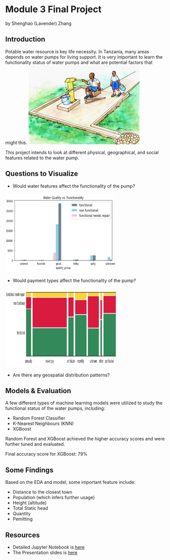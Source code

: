 
# Module 3 Final Project

by Shenghao (Lavender) Zhang

## Introduction

Potable water resource is key life necessity. In Tanzania, many areas depends on water pumps for living support. It is very important to learn the functionality status of water pumps and what are potential factors that might this. 
<img src = 'https://github.com/lavsz/Mod3_Tanzania_Pump_Functionality_Prediction/blob/master/Digital_Arts/Water_pump_with_seat_and_easy_access_(Tanzania)_(5600883227).jpg' width="350" height="250">

This project intends to look at different physical, geographical, and social features related to the water pump. 


## Questions to Visualize

- Would water features affect the functionality of the pump?
<img src = 'https://github.com/lavsz/Mod3_Tanzania_Pump_Functionality_Prediction/blob/master/Digital_Arts/Screen%20Shot%202021-04-15%20at%205.49.28%20PM.png' width="350" height="250">

- Would payment types affect the functionality of the pump?
<img src = 'https://github.com/lavsz/Mod3_Tanzania_Pump_Functionality_Prediction/blob/master/Digital_Arts/Screen%20Shot%202021-04-15%20at%205.42.19%20PM.png' width="350" height="250">

- Are there any geospatial distribution patterns?


## Models & Evaluation
A few different types of machine learning models were utilized to study the functional status of the water pumps, including:
- Random Forest Classifier
- K-Nearest Neighbours (KNN)
- XGBoost

Random Forest and XGBoost achieved the higher accuracy scores and were further tuned and evaluated. 

Final accuracy score for XGBoost: 79%

## Some Findings

Based on the EDA and model, some important feature include:
- Distance to the closest town
- Population (which infers further usage)
- Height (altitude)
- Total Static head
- Quantity
- Pemitting

## Resources
- Detailed Jupyter Notebook is [here](https://github.com/lavsz/Module3_Final_Project/blob/master/EDA_MODEL_master.ipynb)
- The Presentation slides is [here](https://github.com/lavsz/Module3_Final_Project/blob/master/Tanzania%20Water%20Pump.pdf)
